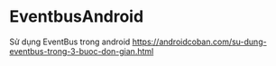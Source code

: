 # EventbusAndroid
Sử dụng EventBus trong android
https://androidcoban.com/su-dung-eventbus-trong-3-buoc-don-gian.html

